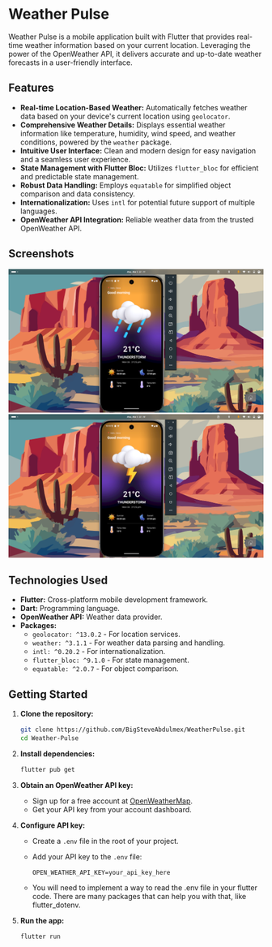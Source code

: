 # Weather Pulse

Weather Pulse is a mobile application built with Flutter that provides real-time weather information based on your current location. Leveraging the power of the OpenWeather API, it delivers accurate and up-to-date weather forecasts in a user-friendly interface.

## Features

* **Real-time Location-Based Weather:** Automatically fetches weather data based on your device's current location using `geolocator`.
* **Comprehensive Weather Details:** Displays essential weather information like temperature, humidity, wind speed, and weather conditions, powered by the `weather` package.
* **Intuitive User Interface:** Clean and modern design for easy navigation and a seamless user experience.
* **State Management with Flutter Bloc:** Utilizes `flutter_bloc` for efficient and predictable state management.
* **Robust Data Handling:** Employs `equatable` for simplified object comparison and data consistency.
* **Internationalization:** Uses `intl` for potential future support of multiple languages.
* **OpenWeather API Integration:** Reliable weather data from the trusted OpenWeather API.

## Screenshots

![Weather Pulse - UI](https://github.com/BigSteveAbdulmex/WeatherPulse/blob/3b9835c47ec1c9b25cff112e5dab5fb28a5620f2/assets/images/screen1.png)
![Weather Pulse - UI](https://github.com/BigSteveAbdulmex/WeatherPulse/blob/3b9835c47ec1c9b25cff112e5dab5fb28a5620f2/assets/images/screen2.png)

## Technologies Used

* **Flutter:** Cross-platform mobile development framework.
* **Dart:** Programming language.
* **OpenWeather API:** Weather data provider.
* **Packages:**
    * `geolocator: ^13.0.2` - For location services.
    * `weather: ^3.1.1` - For weather data parsing and handling.
    * `intl: ^0.20.2` - For internationalization.
    * `flutter_bloc: ^9.1.0` - For state management.
    * `equatable: ^2.0.7` - For object comparison.

## Getting Started

1.  **Clone the repository:**

    ```bash
    git clone https://github.com/BigSteveAbdulmex/WeatherPulse.git
    cd Weather-Pulse
    ```

2.  **Install dependencies:**

    ```bash
    flutter pub get
    ```

3.  **Obtain an OpenWeather API key:**

    * Sign up for a free account at [OpenWeatherMap](https://openweathermap.org/).
    * Get your API key from your account dashboard.

4.  **Configure API key:**

    * Create a `.env` file in the root of your project.
    * Add your API key to the `.env` file:

        ```
        OPEN_WEATHER_API_KEY=your_api_key_here
        ```
    * You will need to implement a way to read the .env file in your flutter code. There are many packages that can help you with that, like flutter_dotenv.

5.  **Run the app:**

    ```bash
    flutter run
    ```